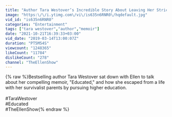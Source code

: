 ```yaml
---
title: "Author Tara Westover’s Incredible Story About Leaving Her Strict Survivalist Family"
image: "https:\/\/i.ytimg.com\/vi\/is635n6RNR0\/hqdefault.jpg"
vid_id: "is635n6RNR0"
categories: "Entertainment"
tags: ["tara westover","author","memoir"]
date: "2021-10-21T16:39:33+03:00"
vid_date: "2019-03-14T13:00:07Z"
duration: "PT5M54S"
viewcount: "1248365"
likeCount: "11784"
dislikeCount: "278"
channel: "TheEllenShow"
---
```

{% raw %}Bestselling author Tara Westover sat down with Ellen to talk about her compelling memoir, &quot;Educated,&quot; and how she escaped from a life with her survivalist parents by pursuing higher education.<br /><br />#TaraWestover<br />#Educated<br />#TheEllenShow{% endraw %}
